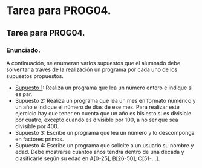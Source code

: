 # Tarea para PROG04.
## Tarea para PROG04.

### Enunciado.

A continuación, se enumeran varios supuestos que el alumnado debe solventar a través de la realización un programa por cada uno de los supuestos propuestos.

* [Supuesto 1](Prog04/ejercicioTarea04/Supuesto1.java): Realiza un programa que lea un número entero e indique si es par.
* Supuesto 2: Realiza un programa que lea un mes en formato numérico y un año e indique el número de días de ese mes. Para realizar este ejercicio hay que tener en cuenta que un año es bisiesto si es divisible por cuatro, excepto cuando es divisible por 100, a no ser que sea divisible por 400.
* Supuesto 3: Escribe un programa que lea un número y lo descomponga en factores primos.
* Supuesto 4: Escribe un programa que solicite a un usuario su nombre y edad. Debe mostrarse cuantos años tendrá dentro de una década y clasificarle según su edad en A[0-25], B[26-50], C[51-...].
